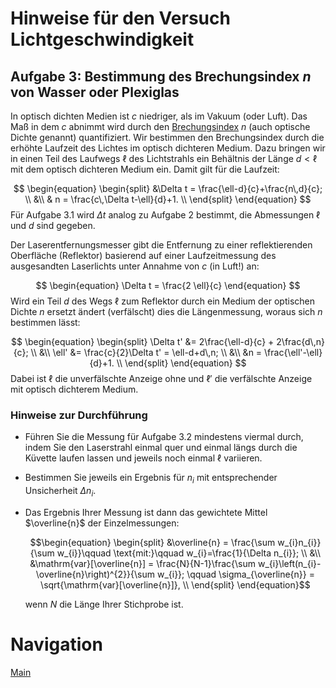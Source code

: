 # Hinweise für den Versuch Lichtgeschwindigkeit

## Aufgabe 3: Bestimmung des Brechungsindex $n$ von Wasser oder Plexiglas

In optisch dichten Medien ist $c$ niedriger, als im Vakuum (oder Luft). Das Maß in dem $c$ abnimmt wird durch den [Brechungsindex](https://de.wikipedia.org/wiki/Brechungsindex) $n$ (auch optische Dichte genannt) quantifiziert. Wir bestimmen den Brechungsindex durch die erhöhte Laufzeit des Lichtes im optisch dichteren Medium. Dazu bringen wir in einen Teil des Laufwegs $\ell$ des Lichtstrahls ein Behältnis der Länge $d<\ell$ mit dem optisch dichteren Medium ein. Damit gilt für die Laufzeit:

$$
\begin{equation}
\begin{split}
&\Delta t = \frac{\ell-d}{c}+\frac{n\,d}{c}; \\
&\\
& n = \frac{c\,\Delta t-\ell}{d}+1. \\
\end{split}
\end{equation}
$$
 Für Aufgabe 3.1 wird $\Delta t$ analog zu Aufgabe 2 bestimmt, die Abmessungen $\ell$ und $d$ sind gegeben. 

Der Laserentfernungsmesser gibt die Entfernung zu einer reflektierenden Oberfläche (Reflektor) basierend auf einer Laufzeitmessung des ausgesandten Laserlichts unter Annahme von $c$ (in Luft!) an: 

$$
\begin{equation}
\Delta t = \frac{2 \ell}{c}
\end{equation}
$$
Wird ein Teil $d$ des Wegs $\ell$ zum Reflektor durch ein Medium der optischen Dichte $n$ ersetzt ändert (verfälscht) dies die Längenmessung, woraus sich $n$ bestimmen lässt: 

$$
\begin{equation}
\begin{split}
\Delta t' &= 2\frac{\ell-d}{c} + 2\frac{d\,n}{c}; \\
&\\
\ell' &= \frac{c}{2}\Delta t' = \ell-d+d\,n; \\
&\\
&n = \frac{\ell'-\ell}{d}+1. \\
\end{split}
\end{equation}
$$
Dabei ist $\ell$ die unverfälschte Anzeige ohne und $\ell'$ die verfälschte Anzeige mit optisch dichterem Medium.

### Hinweise zur Durchführung

- Führen Sie die Messung für Aufgabe 3.2 mindestens viermal durch, indem Sie den Laserstrahl einmal quer und einmal längs durch die Küvette laufen lassen und jeweils noch einmal $\ell$ variieren. 

- Bestimmen Sie jeweils ein Ergebnis für $n_{i}$ mit entsprechender Unsicherheit $\Delta n_{i}$. 

- Das Ergebnis Ihrer Messung ist dann das gewichtete Mittel $\overline{n}$ der Einzelmessungen:

  ```math
  \begin{equation}
  \begin{split}
  &\overline{n} = \frac{\sum w_{i}n_{i}}{\sum w_{i}}\qquad \text{mit:}\qquad w_{i}=\frac{1}{\Delta n_{i}}; \\
  &\\
  &\mathrm{var}[\overline{n}] = \frac{N}{N-1}\frac{\sum w_{i}\left(n_{i}-\overline{n}\right)^{2}}{\sum w_{i}}; \qquad \sigma_{\overline{n}} = \sqrt{\mathrm{var}[\overline{n}]}, \\
  \end{split}
  \end{equation}
  ```

  wenn $N$ die Länge Ihrer Stichprobe ist.

# Navigation

[Main](https://gitlab.kit.edu/kit/etp-lehre/p1-praktikum/students/-/tree/main/Lichtgeschwindigkeit)